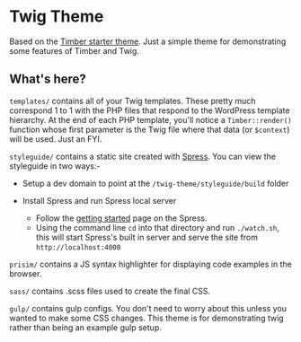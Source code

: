 
# Twig Theme

Based on the [Timber starter theme](https://github.com/timber/starter-theme).
Just a simple theme for demonstrating some features of Timber and Twig.

## What's here?

`templates/` contains all of your Twig templates. These pretty much correspond 1 to 1 with the PHP files that respond to the WordPress template hierarchy. At the end of each PHP template, you'll notice a `Timber::render()` function whose first parameter is the Twig file where that data (or `$context`) will be used. Just an FYI.

`styleguide/` contains a static site created with [Spress](http://spress.yosymfony.com/). 
You can view the styleguide in two ways:-
- Setup a dev domain to point at the `/twig-theme/styleguide/build` folder

- Install Spress and run Spress local server
    + Follow the [getting started](http://spress.yosymfony.com/docs/getting-started/) page on the Spress.
    + Using the command line `cd` into that directory and run `./watch.sh`, this will start Spress's built in server and serve the site from `http://localhost:4000`

`prisim/` contains a JS syntax highlighter for displaying code examples in the browser.

`sass/` contains .scss files used to create the final CSS.

`gulp/` contains gulp configs. You don't need to worry about this unless you wanted to make some CSS changes. This theme is for demonstrating twig rather than being an example gulp setup.

